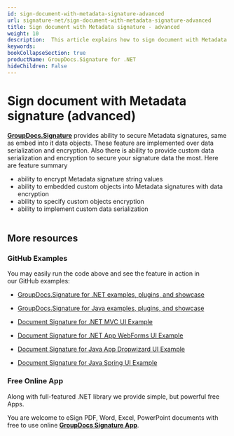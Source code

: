 ```yaml
---
id: sign-document-with-metadata-signature-advanced
url: signature-net/sign-document-with-metadata-signature-advanced
title: Sign document with Metadata signature - advanced
weight: 10
description:  This article explains how to sign document with Metadata electronic signatures using extended options with GroupDocs.Signature API.
keywords: 
bookCollapseSection: true
productName: GroupDocs.Signature for .NET
hideChildren: False
---
```

# Sign document with Metadata signature (advanced)

[**GroupDocs.Signature**](https://products.groupdocs.com/signature/net) provides ability to secure Metadata signatures, same as embed into it data objects. These feature are implemented over data serialization and encryption. Also there is ability to provide custom data serialization and encryption to secure your signature data the most. Here are feature summary

*   ability to encrypt Metadata signature string values
*   ability to embedded custom objects into Metadata signatures with data encryption
*   ability to specify custom objects encryption
*   ability to implement custom data serialization  
      

## More resources

### GitHub Examples 

You may easily run the code above and see the feature in action in our GitHub examples:

*   [GroupDocs.Signature for .NET examples, plugins, and showcase](https://github.com/groupdocs-signature/GroupDocs.Signature-for-.NET)
    
*   [GroupDocs.Signature for Java examples, plugins, and showcase](https://github.com/groupdocs-signature/GroupDocs.Signature-for-Java)
    
*   [Document Signature for .NET MVC UI Example](https://github.com/groupdocs-signature/GroupDocs.Signature-for-.NET-MVC) 
    
*   [Document Signature for .NET App WebForms UI Example](https://github.com/groupdocs-signature/GroupDocs.Signature-for-.NET-WebForms)
    
*   [Document Signature for Java App Dropwizard UI Example](https://github.com/groupdocs-signature/GroupDocs.Signature-for-Java-Dropwizard)
    
*   [Document Signature for Java Spring UI Example](https://github.com/groupdocs-signature/GroupDocs.Signature-for-Java-Spring)
    

### Free Online App 

Along with full-featured .NET library we provide simple, but powerful free Apps.

You are welcome to eSign PDF, Word, Excel, PowerPoint documents with free to use online **[GroupDocs Signature App](https://products.groupdocs.app/signature)**.
